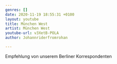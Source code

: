 ```yaml
---
genres: []
date: 2020-11-19 18:55:31 +0100
layout: youtube
title: München West
artist: München West
youtube-url: v3XetB-POLA
author: Johannriderfromrohan

---
```

Empfehlung von unserem Berliner Korrespondenten